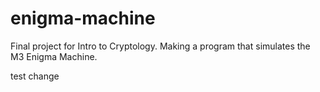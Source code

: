 # enigma-machine
Final project for Intro to Cryptology. Making a program that simulates the M3 Enigma Machine.

test change